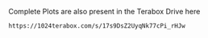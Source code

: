 Complete Plots are also present in the Terabox Drive here

```bash
https://1024terabox.com/s/17s9DsZ2UyqNk77cPi_rHJw
```